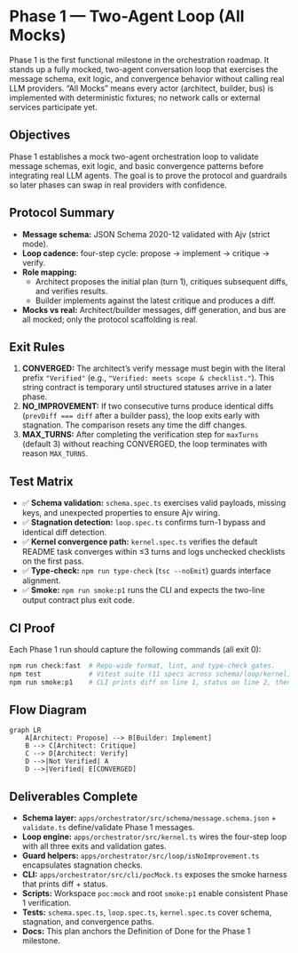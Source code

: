 # Phase 1 — Two-Agent Loop (All Mocks)

Phase 1 is the first functional milestone in the orchestration roadmap. It stands up a fully mocked, two-agent conversation loop that exercises the message schema, exit logic, and convergence behavior without calling real LLM providers. “All Mocks” means every actor (architect, builder, bus) is implemented with deterministic fixtures; no network calls or external services participate yet.

## Objectives
Phase 1 establishes a mock two-agent orchestration loop to validate message schemas, exit logic, and basic convergence patterns before integrating real LLM agents. The goal is to prove the protocol and guardrails so later phases can swap in real providers with confidence.

## Protocol Summary
- **Message schema:** JSON Schema 2020-12 validated with Ajv (strict mode).
- **Loop cadence:** four-step cycle: propose → implement → critique → verify.
- **Role mapping:**  
  - Architect proposes the initial plan (turn 1), critiques subsequent diffs, and verifies results.  
  - Builder implements against the latest critique and produces a diff.  
- **Mocks vs real:** Architect/builder messages, diff generation, and bus are all mocked; only the protocol scaffolding is real.

## Exit Rules
1. **CONVERGED:** The architect’s verify message must begin with the literal prefix `"Verified"` (e.g., `"Verified: meets scope & checklist."`). This string contract is temporary until structured statuses arrive in a later phase.  
2. **NO_IMPROVEMENT:** If two consecutive turns produce identical diffs (`prevDiff === diff` after a builder pass), the loop exits early with stagnation. The comparison resets any time the diff changes.  
3. **MAX_TURNS:** After completing the verification step for `maxTurns` (default 3) without reaching CONVERGED, the loop terminates with reason `MAX_TURNS`.

## Test Matrix
- ✅ **Schema validation:** `schema.spec.ts` exercises valid payloads, missing keys, and unexpected properties to ensure Ajv wiring.  
- ✅ **Stagnation detection:** `loop.spec.ts` confirms turn-1 bypass and identical diff detection.  
- ✅ **Kernel convergence path:** `kernel.spec.ts` verifies the default README task converges within ≤3 turns and logs unchecked checklists on the first pass.  
- ✅ **Type-check:** `npm run type-check` (`tsc --noEmit`) guards interface alignment.  
- ✅ **Smoke:** `npm run smoke:p1` runs the CLI and expects the two-line output contract plus exit code.

## CI Proof
Each Phase 1 run should capture the following commands (all exit 0):
```bash
npm run check:fast  # Repo-wide format, lint, and type-check gates.
npm test            # Vitest suite (11 specs across schema/loop/kernel) passes.
npm run smoke:p1    # CLI prints diff on line 1, status on line 2, then exits.
```

## Flow Diagram
```mermaid
graph LR
    A[Architect: Propose] --> B[Builder: Implement]
    B --> C[Architect: Critique]
    C --> D[Architect: Verify]
    D -->|Not Verified| A
    D -->|Verified| E[CONVERGED]
```

## Deliverables Complete
- **Schema layer:** `apps/orchestrator/src/schema/message.schema.json` + `validate.ts` define/validate Phase 1 messages.  
- **Loop engine:** `apps/orchestrator/src/kernel.ts` wires the four-step loop with all three exits and validation gates.  
- **Guard helpers:** `apps/orchestrator/src/loop/isNoImprovement.ts` encapsulates stagnation checks.  
- **CLI:** `apps/orchestrator/src/cli/pocMock.ts` exposes the smoke harness that prints diff + status.  
- **Scripts:** Workspace `poc:mock` and root `smoke:p1` enable consistent Phase 1 verification.  
- **Tests:** `schema.spec.ts`, `loop.spec.ts`, `kernel.spec.ts` cover schema, stagnation, and convergence paths.  
- **Docs:** This plan anchors the Definition of Done for the Phase 1 milestone.
